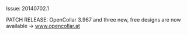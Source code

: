 Issue: 20140702.1

PATCH RELEASE: OpenCollar 3.967
and three new, free designs are
now available -> www.opencollar.at